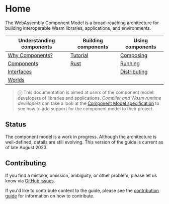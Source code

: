 # Home

The WebAssembly Component Model is a broad-reaching architecture for building interoperable Wasm libraries, applications, and environments.

| Understanding components | Building components  | Using components  |
|--------------------------|----------------------|-------------------|
| [Why Components?]        | [Tutorial]           | [Composing]       |
| [Components]             | [Rust]               | [Running]         |
| [Interfaces]             |                      | [Distributing]    |
| [Worlds]                 |                      |                   |

[Why Components?]: ./what-is-a-component.md
[Components]: ./design/components.md
[Interfaces]: ./design/interfaces.md
[Worlds]: ./design/worlds.md

[Tutorial]: ./tutorial.md
[Rust]: ./language-support/rust.md

[Composing]: ./creating-and-consuming/composing.md
[Running]: ./creating-and-consuming/running.md
[Distributing]: ./creating-and-consuming/distributing.md

> ⓘ This documentation is aimed at _users_ of the component model: developers of libraries and applications. _Compiler and Wasm runtime developers_ can take a look at the [Component Model specification](https://github.com/WebAssembly/component-model) to see how to add support for the component model to their project.

## Status

The component model is a work in progress. Although the architecture is well-defined, details are still evolving. This version of the guide is current as of late August 2023.

## Contributing

If you find a mistake, omission, ambiguity, or other problem, please let us know via [GitHub issues](https://github.com/bytecodealliance/component-docs/issues).

If you'd like to contribute content to the guide, please see the [contribution guide](https://github.com/bytecodealliance/component-docs/blob/main/CONTRIBUTING.md) for information on how to contribute.
